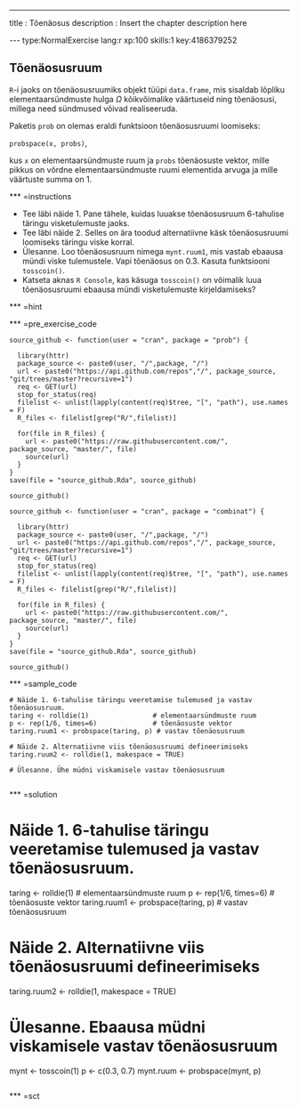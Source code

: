 ---
title       : Tõenäosus
description : Insert the chapter description here

--- type:NormalExercise lang:r xp:100 skills:1 key:4186379252
## Tõenäosusruum

`R`-i jaoks on tõenäosusruumiks objekt tüüpi `data.frame`, mis sisaldab lõpliku elementaarsündmuste hulga $\Omega$ kõikvõimalike väärtuseid ning tõenäosusi, millega need sündmused võivad realiseeruda. 

Paketis `prob` on olemas eraldi funktsioon tõenäosusruumi loomiseks: 

`probspace(x, probs)`, 

kus `x` on elementaarsündmuste ruum ja `probs` tõenäosuste vektor, mille pikkus on võrdne elementaarsündmuste ruumi elementida arvuga ja mille väärtuste summa on 1.

*** =instructions

* Tee läbi näide 1. Pane tähele, kuidas luuakse tõenäosusruum 6-tahulise täringu visketulemuste jaoks.
* Tee läbi näide 2. Selles on ära toodud alternatiivne käsk tõenäosusruumi loomiseks täringu viske korral.
* Ülesanne. Loo tõenäosusruum nimega `mynt.ruum1`, mis vastab ebaausa mündi viske tulemustele. Vapi tõenäosus on 0.3. Kasuta funktsiooni `tosscoin()`. 
* Katseta aknas `R Console`, kas käsuga `tosscoin()` on võimalik luua tõenäosusruumi ebaausa mündi visketulemuste kirjeldamiseks?

*** =hint

*** =pre_exercise_code
```{r}
source_github <- function(user = "cran", package = "prob") {
  
  library(httr)
  package_source <- paste0(user, "/",package, "/")
  url <- paste0("https://api.github.com/repos","/", package_source, "git/trees/master?recursive=1")
  req <- GET(url)
  stop_for_status(req)
  filelist <- unlist(lapply(content(req)$tree, "[", "path"), use.names = F)
  R_files <- filelist[grep("R/",filelist)]
  
  for(file in R_files) {
    url <- paste0("https://raw.githubusercontent.com/", package_source, "master/", file)
    source(url)
  }
}
save(file = "source_github.Rda", source_github)

source_github()

source_github <- function(user = "cran", package = "combinat") {
  
  library(httr)
  package_source <- paste0(user, "/",package, "/")
  url <- paste0("https://api.github.com/repos","/", package_source, "git/trees/master?recursive=1")
  req <- GET(url)
  stop_for_status(req)
  filelist <- unlist(lapply(content(req)$tree, "[", "path"), use.names = F)
  R_files <- filelist[grep("R/",filelist)]
  
  for(file in R_files) {
    url <- paste0("https://raw.githubusercontent.com/", package_source, "master/", file)
    source(url)
  }
}
save(file = "source_github.Rda", source_github)

source_github()
```

*** =sample_code
```{r}
# Näide 1. 6-tahulise täringu veeretamise tulemused ja vastav tõenäosusruum.
taring <- rolldie(1)                # elementaarsündmuste ruum 
p <- rep(1/6, times=6)              # tõenäosuste vektor
taring.ruum1 <- probspace(taring, p) # vastav tõenäosusruum

# Näide 2. Alternatiivne viis tõenäosusruumi defineerimiseks
taring.ruum2 <- rolldie(1, makespace = TRUE)

# Ülesanne. Ühe müdni viskamisele vastav tõenäosusruum


```

*** =solution
# Näide 1. 6-tahulise täringu veeretamise tulemused ja vastav tõenäosusruum.
taring <- rolldie(1)                # elementaarsündmuste ruum 
p <- rep(1/6, times=6)              # tõenäosuste vektor
taring.ruum1 <- probspace(taring, p) # vastav tõenäosusruum

# Näide 2. Alternatiivne viis tõenäosusruumi defineerimiseks
taring.ruum2 <- rolldie(1, makespace = TRUE)

# Ülesanne. Ebaausa müdni viskamisele vastav tõenäosusruum
mynt <- tosscoin(1)
p <- c(0.3, 0.7)
mynt.ruum <- probspace(mynt, p)

```{r}

```

*** =sct
```{r}

```
